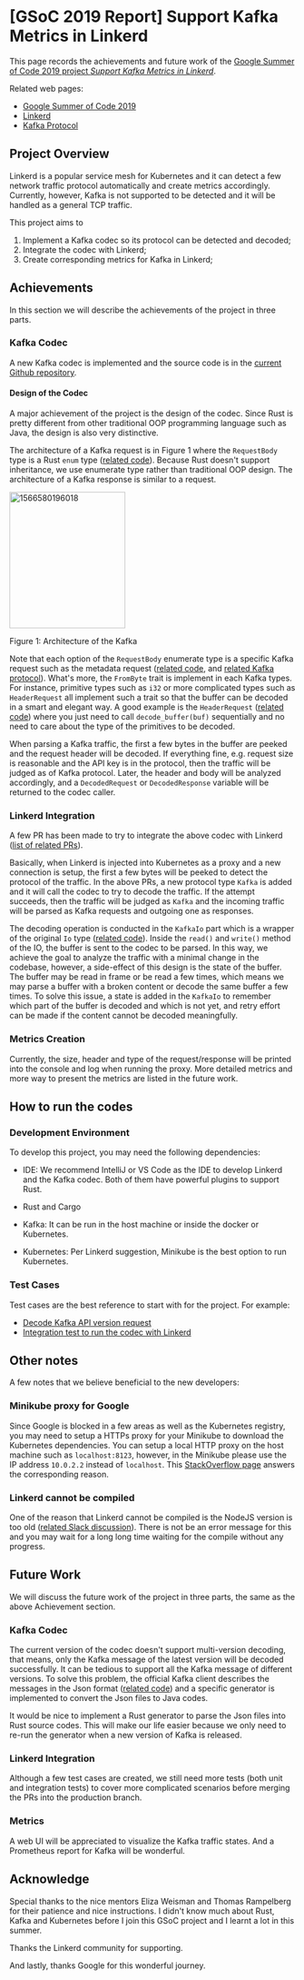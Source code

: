 # [GSoC 2019 Report] Support Kafka Metrics in Linkerd

This page records the achievements and future work of the [Google Summer of Code 2019 project *Support Kafka Metrics in Linkerd*](https://summerofcode.withgoogle.com/projects/#5495108827348992).

Related web pages:
* [Google Summer of Code 2019](https://summerofcode.withgoogle.com/)
* [Linkerd](https://linkerd.io/)
* [Kafka Protocol](https://kafka.apache.org/protocol.html)

## Project Overview

Linkerd is a popular service mesh for Kubernetes and it can detect a few network traffic protocol automatically and create metrics accordingly. Currently, however, Kafka is not supported to be detected and it will be handled as a general TCP traffic.

This project aims to
1) Implement a Kafka codec so its protocol can be detected and decoded;
2) Integrate the codec with Linkerd;
3) Create corresponding metrics for Kafka in Linkerd;

## Achievements

In this section we will describe the achievements of the project in three parts.

### Kafka Codec

A new Kafka codec is implemented and the source code is in the [current Github repository](https://github.com/ruig2/KafkaRustCodec).

#### Design of the Codec

A major achievement of the project is the design of the codec. Since Rust is pretty different from other traditional OOP programming language such as Java, the design is also very distinctive.

The architecture of a Kafka request is in Figure 1 where the `RequestBody` type is a Rust `enum` type ([related code](https://github.com/ruig2/KafkaRustCodec/blob/980ba0d6d886fb9b1fe032e86558d9dd1c75f1a7/src/primitives.rs#L58)). Because Rust doesn't support inheritance, we use enumerate type rather than traditional OOP design. The architecture of a Kafka response is similar to a request.

<a data-flickr-embed="true"  href="https://www.flickr.com/photos/102876833@N07/48608024563/in/dateposted-public/" title="1566580196018"><img src="https://live.staticflickr.com/65535/48608024563_fd3e37c9d2_m.jpg" width="204" height="240" alt="1566580196018"></a>

Figure 1: Architecture of the Kafka

Note that each option of the `RequestBody` enumerate type is a specific Kafka request such as the metadata request ([related code](BodyMetadataRequest), and [related Kafka protocol](https://kafka.apache.org/protocol.html#The_Messages_Metadata)).
What's more, the `FromByte` trait is implement in each Kafka types. For instance, primitive types such as `i32` or more complicated types such as `HeaderRequest` all implement such a trait so that the buffer can be decoded in a smart and elegant way.
A good example is the `HeaderRequest` ([related code](https://github.com/ruig2/KafkaRustCodec/blob/980ba0d6d886fb9b1fe032e86558d9dd1c75f1a7/src/primitives.rs#L46-L55)) where you just need to call `decode_buffer(buf)` sequentially and no need to care about the type of the primitives to be decoded.

When parsing a Kafka traffic, the first a few bytes in the buffer are peeked and the request header will be decoded. If everything fine, e.g. request size is reasonable and the API key is in the protocol, then the traffic will be judged as of Kafka protocol. Later, the header and body will be analyzed accordingly, and a `DecodedRequest` or `DecodedResponse` variable will be returned to the codec caller.

### Linkerd Integration

A few PR has been made to try to integrate the above codec with Linkerd ([list of related PRs](https://github.com/linkerd/linkerd2-proxy/pulls?utf8=%E2%9C%93&q=author%3Aruig2+)).

Basically, when Linkerd is injected into Kubernetes as a proxy and a new connection is setup, the first a few bytes will be peeked to detect the protocol of the traffic.
In the above PRs, a new protocol type `Kafka` is added and it will call the codec to try to decode the traffic.
If the attempt succeeds, then the traffic will be judged as `Kafka` and the incoming traffic will be parsed as Kafka requests and outgoing one as responses.

The decoding operation is conducted in the `KafkaIo` part which is a wrapper of the original `Io` type ([related code](https://github.com/ruig2/linkerd2-proxy/blob/15a2f8840988164f08c8b8f19491e7998315cf33/src/transport/io.rs#L191)).
Inside the `read()` and `write()` method of the IO, the buffer is sent to the codec to be parsed.
In this way, we achieve the goal to analyze the traffic with a minimal change in the codebase, however, a side-effect of this design is the state of the buffer.
The buffer may be read in frame or be read a few times, which means we may parse a buffer with a broken content or decode the same buffer a few times.
To solve this issue, a state is added in the `KafkaIo` to remember which part of the buffer is decoded and which is not yet, and retry effort can be made if the content cannot be decoded meaningfully.

### Metrics Creation

Currently, the size, header and type of the request/response will be printed into the console and log when running the proxy.
More detailed metrics and more way to present the metrics are listed in the future work.

## How to run the codes

### Development Environment

To develop this project, you may need the following dependencies:

* IDE: We recommend IntelliJ or VS Code as the IDE to develop Linkerd and the Kafka codec. Both of them have powerful plugins to support Rust.

* Rust and Cargo

* Kafka: It can be run in the host machine or inside the docker or Kubernetes.

* Kubernetes: Per Linkerd suggestion, Minikube is the best option to run Kubernetes.

### Test Cases

Test cases are the best reference to start with for the project. For example:

* [Decode Kafka API version request](https://github.com/ruig2/KafkaRustCodec/blob/980ba0d6d886fb9b1fe032e86558d9dd1c75f1a7/tests/decode_requests.rs#L5)
* [Integration test to run the codec with Linkerd](https://github.com/linkerd/linkerd2-proxy/blob/15a2f8840988164f08c8b8f19491e7998315cf33/tests/transparency.rs#L80)

## Other notes
A few notes that we believe beneficial to the new developers:

### Minikube proxy for Google

Since Google is blocked in a few areas as well as the Kubernetes registry, you may need to setup a HTTPs proxy for your Minikube to download the Kubernetes dependencies.
You can setup a local HTTP proxy on the host machine such as `localhost:8123`, however, in the Minikube please use the IP address `10.0.2.2` instead of `localhost`.
This [StackOverflow page](https://stackoverflow.com/questions/9808560/why-do-we-use-10-0-2-2-to-connect-to-local-web-server-instead-of-using-computer) answers the corresponding reason.

### Linkerd cannot be compiled

One of the reason that Linkerd cannot be compiled is the NodeJS version is too old ([related Slack discussion](https://linkerd.slack.com/archives/CGR48L815/p1565182864031900?thread_ts=1565120061.030900&cid=CGR48L815)).
There is not be an error message for this and you may wait for a long long time waiting for the compile without any progress.

## Future Work

We will discuss the future work of the project in three parts, the same as the above Achievement section.

### Kafka Codec

The current version of the codec doesn't support multi-version decoding, that means, only the Kafka message of the latest version will be decoded successfully.
It can be tedious to support all the Kafka message of different versions.
To solve this problem, the official Kafka client describes the messages in the Json format ([related code](https://github.com/apache/kafka/tree/trunk/clients/src/main/resources/common/message)) and a specific generator is implemented to convert the Json files to Java codes.

It would be nice to implement a Rust generator to parse the Json files into Rust source codes.
This will make our life easier because we only need to re-run the generator when a new version of Kafka is released.

### Linkerd Integration

Although a few test cases are created, we still need more tests (both unit and integration tests) to cover more complicated scenarios before merging the PRs into the production branch.

### Metrics

A web UI will be appreciated to visualize the Kafka traffic states.
And a Prometheus report for Kafka will be wonderful.

## Acknowledge

Special thanks to the nice mentors Eliza Weisman and Thomas Rampelberg for their patience and nice instructions. I didn't know much about Rust, Kafka and Kubernetes before I join this GSoC project and I learnt a lot in this summer.

Thanks the Linkerd community for supporting.

And lastly, thanks Google for this wonderful journey.
